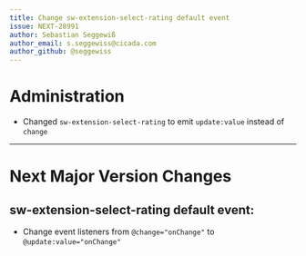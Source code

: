 ```yaml
---
title: Change sw-extension-select-rating default event
issue: NEXT-28991
author: Sebastian Seggewiß
author_email: s.seggewiss@cicada.com
author_github: @seggewiss
---
```

# Administration
* Changed `sw-extension-select-rating` to emit `update:value` instead of `change`
___
# Next Major Version Changes
## sw-extension-select-rating default event:
* Change event listeners from `@change="onChange"` to `@update:value="onChange"`
